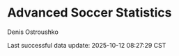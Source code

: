 # Advanced Soccer Statistics
Denis Ostroushko

<!-- gfm -->

Last successful data update: 2025-10-12 08:27:29 CST
